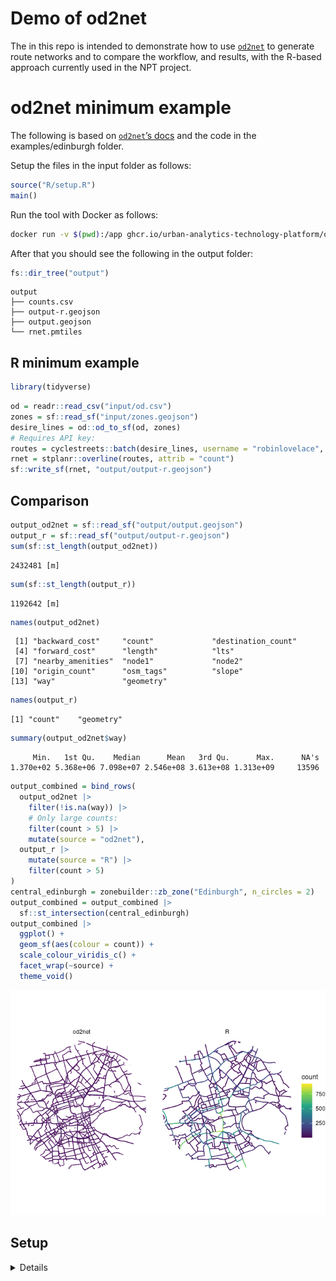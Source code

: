 # Demo of od2net


The in this repo is intended to demonstrate how to use
[`od2net`](https://github.com/Urban-Analytics-Technology-Platform/od2net)
to generate route networks and to compare the workflow, and results,
with the R-based approach currently used in the NPT project.

# od2net minimum example

The following is based on [`od2net`’s
docs](https://github.com/Urban-Analytics-Technology-Platform/od2net/blob/main/docs/tutorial_examples.md#running-the-edinburgh-example)
and the code in the examples/edinburgh folder.

Setup the files in the input folder as follows:

``` r
source("R/setup.R")
main()
```

Run the tool with Docker as follows:

``` bash
docker run -v $(pwd):/app ghcr.io/urban-analytics-technology-platform/od2net:main /app/config.json
```

After that you should see the following in the output folder:

``` r
fs::dir_tree("output")
```

    output
    ├── counts.csv
    ├── output-r.geojson
    ├── output.geojson
    └── rnet.pmtiles

## R minimum example

``` r
library(tidyverse)
```

``` r
od = readr::read_csv("input/od.csv")
zones = sf::read_sf("input/zones.geojson")
desire_lines = od::od_to_sf(od, zones)
# Requires API key:
routes = cyclestreets::batch(desire_lines, username = "robinlovelace", wait = TRUE)
rnet = stplanr::overline(routes, attrib = "count")
sf::write_sf(rnet, "output/output-r.geojson")
```

## Comparison

``` r
output_od2net = sf::read_sf("output/output.geojson")
output_r = sf::read_sf("output/output-r.geojson")
sum(sf::st_length(output_od2net))
```

    2432481 [m]

``` r
sum(sf::st_length(output_r))
```

    1192642 [m]

``` r
names(output_od2net)
```

     [1] "backward_cost"     "count"             "destination_count"
     [4] "forward_cost"      "length"            "lts"              
     [7] "nearby_amenities"  "node1"             "node2"            
    [10] "origin_count"      "osm_tags"          "slope"            
    [13] "way"               "geometry"         

``` r
names(output_r)
```

    [1] "count"    "geometry"

``` r
summary(output_od2net$way)
```

         Min.   1st Qu.    Median      Mean   3rd Qu.      Max.      NA's 
    1.370e+02 5.368e+06 7.098e+07 2.546e+08 3.613e+08 1.313e+09     13596 

``` r
output_combined = bind_rows(
  output_od2net |>
    filter(!is.na(way)) |>
    # Only large counts:
    filter(count > 5) |>
    mutate(source = "od2net"),
  output_r |>
    mutate(source = "R") |>
    filter(count > 5)
)
central_edinburgh = zonebuilder::zb_zone("Edinburgh", n_circles = 2)
output_combined = output_combined |>
  sf::st_intersection(central_edinburgh)
output_combined |>
  ggplot() +
  geom_sf(aes(colour = count)) +
  scale_colour_viridis_c() +
  facet_wrap(~source) +
  theme_void()
```

![](README_files/figure-commonmark/rnet-basic-1.png)

## Setup

<details>

Run the code on a computer with Ubuntu 22.04 after running the setup
outlined in the link above.

``` bash
gh repo clone Urban-Analytics-Technology-Platform/od2net
# Copy the example to this folder:
cp -r od2net/examples/edinburgh/* .
cp -r od2net/
```

``` bash
# Setup quarto-publish:
```
